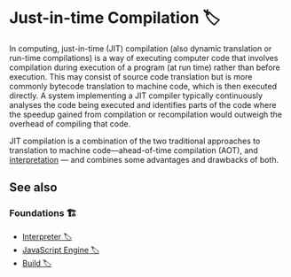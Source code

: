 # Just-in-time Compilation 🏷

In computing, just-in-time (JIT) compilation (also dynamic translation or run-time compilations) is a way of executing computer code that involves compilation during execution of a program (at run time) rather than before execution. This may consist of source code translation but is more commonly bytecode translation to machine code, which is then executed directly. A system implementing a JIT compiler typically continuously analyses the code being executed and identifies parts of the code where the speedup gained from compilation or recompilation would outweigh the overhead of compiling that code.

JIT compilation is a combination of the two traditional approaches to translation to machine code—ahead-of-time compilation (AOT), and [interpretation](./interpreter.md) — and combines some advantages and drawbacks of both.

## See also

### Foundations 🏗️

- [Interpreter 🏷️](./interpreter.md)
- [JavaScript Engine 🏷️](./js-engine.md)
- [Build 🏷️](./build.md)
